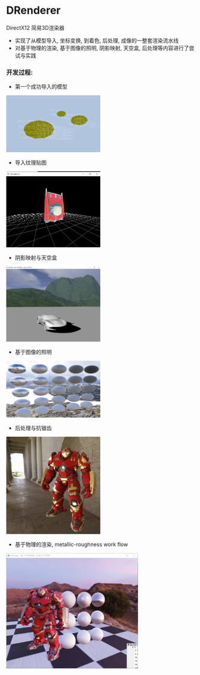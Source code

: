 # DRenderer
DirectX12 简易3D渲染器
* 实现了从模型导入, 坐标变换, 到着色, 后处理, 成像的一整套渲染流水线
* 对基于物理的渲染, 基于图像的照明, 阴影映射, 天空盒, 后处理等内容进行了尝试与实践

### 开发过程:
* 第一个成功导入的模型
<img src="log/pic/mileStone1_clusterShading.png" width="50%" height="50%">

* 导入纹理贴图
<img src="log/pic/mileStone0.png" width="50%" height="50%">

* 阴影映射与天空盒
<img src="log/pic/ms2_SM_CM_RT.png" width="50%" height="50%">

* 基于图像的照明
<img src="log/pic/IBL_0.png" width="50%" height="50%">

* 后处理与抗锯齿
<img src="log/pic/section00.png" width="50%" height="50%">

* 基于物理的渲染, metallic-roughness work flow
<img src="log/pic/final.png" width="70%" height="70%">
